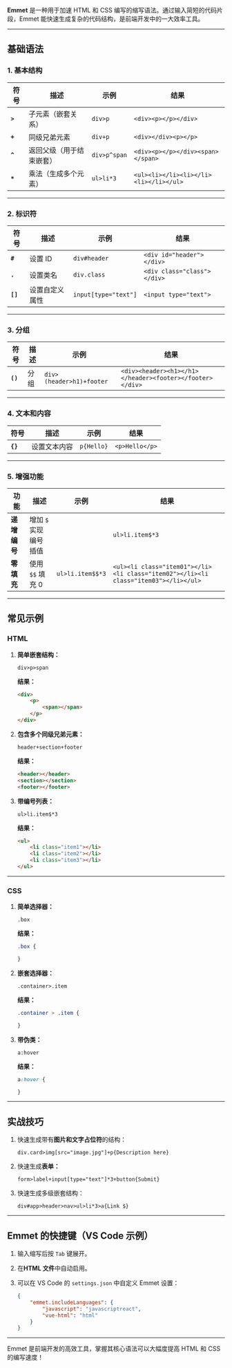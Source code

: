 **Emmet** 是一种用于加速 HTML 和 CSS 编写的缩写语法。通过输入简短的代码片段，Emmet 能快速生成复杂的代码结构，是前端开发中的一大效率工具。

---

## **基础语法**

### **1. 基本结构**

| 符号            | 描述                     | 示例           | 结果                                     |
| --------------- | ------------------------ | -------------- | ---------------------------------------- |
| **`>`** | 子元素（嵌套关系）       | `div>p`      | `<div><p></p></div>`                   |
| **`+`** | 同级兄弟元素             | `div+p`      | `<div></div><p></p>`                   |
| **`^`** | 返回父级（用于结束嵌套） | `div>p^span` | `<div><p></p></div><span></span>`      |
| **`*`** | 乘法（生成多个元素）     | `ul>li*3`    | `<ul><li></li><li></li><li></li></ul>` |

---

### **2. 标识符**

| 符号             | 描述           | 示例                   | 结果                          |
| ---------------- | -------------- | ---------------------- | ----------------------------- |
| **`#`**  | 设置 ID        | `div#header`         | `<div id="header"></div>`   |
| **`.`**  | 设置类名       | `div.class`          | `<div class="class"></div>` |
| **`[]`** | 设置自定义属性 | `input[type="text"]` | `<input type="text">`       |

---

### **3. 分组**

| 符号             | 描述 | 示例                       | 结果                                                       |
| ---------------- | ---- | -------------------------- | ---------------------------------------------------------- |
| **`()`** | 分组 | `div>(header>h1)+footer` | `<div><header><h1></h1></header><footer></footer></div>` |

---

### **4. 文本和内容**

| 符号             | 描述         | 示例         | 结果             |
| ---------------- | ------------ | ------------ | ---------------- |
| **`{}`** | 设置文本内容 | `p{Hello}` | `<p>Hello</p>` |

---

### **5. 增强功能**

| 功能               | 描述                                           | 示例                                                                               | 结果                                                                                  |
| ------------------ | ---------------------------------------------- | ---------------------------------------------------------------------------------- | ------------------------------------------------------------------------------------- |
| **递增编号** | 增加 `$` 实现编号插值    | |`ul>li.item$*3` | `<ul><li class="item1"></li><li class="item2"></li><li class="item3"></li></ul>` |                                                                                       |
| **零填充**   | 使用 `$$` 填充 0                             | `ul>li.item$$*3`                                                                 | `<ul><li class="item01"></li><li class="item02"></li><li class="item03"></li></ul>` |

---

## **常见示例**

### **HTML**

1. **简单嵌套结构：**

   ```text
   div>p>span
   ```

   **结果：**

   ```html
   <div>
       <p>
           <span></span>
       </p>
   </div>
   ```
2. **包含多个同级兄弟元素：**

   ```text
   header+section+footer
   ```

   **结果：**

   ```html
   <header></header>
   <section></section>
   <footer></footer>
   ```
3. **带编号列表：**

   ```text
   ul>li.item$*3
   ```

   **结果：**

   ```html
   <ul>
       <li class="item1"></li>
       <li class="item2"></li>
       <li class="item3"></li>
   </ul>
   ```

---

### **CSS**

1. **简单选择器：**

   ```text
   .box
   ```

   **结果：**

   ```css
   .box {

   }
   ```
2. **嵌套选择器：**

   ```text
   .container>.item
   ```

   **结果：**

   ```css
   .container > .item {

   }
   ```
3. **带伪类：**

   ```text
   a:hover
   ```

   **结果：**

   ```css
   a:hover {

   }
   ```

---

## **实战技巧**

1. 快速生成带有**图片和文字占位符**的结构：

   ```text
   div.card>img[src="image.jpg"]+p{Description here}
   ```
2. 快速生成**表单：**

   ```text
   form>label+input[type="text"]*3+button{Submit}
   ```
3. 快速生成多级嵌套结构：

   ```text
   div#app>header>nav>ul>li*3>a{Link $}
   ```

---

## **Emmet 的快捷键（VS Code 示例）**

1. 输入缩写后按 `Tab` 键展开。
2. 在**HTML 文件**中自动启用。
3. 可以在 VS Code 的 `settings.json` 中自定义 Emmet 设置：

   ```json
   {
       "emmet.includeLanguages": {
           "javascript": "javascriptreact",
           "vue-html": "html"
       }
   }
   ```

---

Emmet 是前端开发的高效工具，掌握其核心语法可以大幅度提高 HTML 和 CSS 的编写速度！
